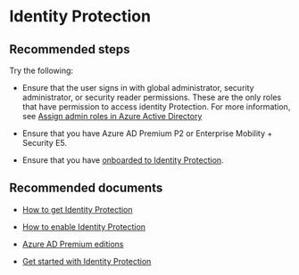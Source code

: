 <properties
    pageTitle="Identity Protection"
    description="Identity Protection"
    service="microsoft.aad"
    resource="Microsoft_AAD_ProtectionCenter"
    authors="zhchia"
    displayOrder=""
    selfHelpType="generic"
    supportTopicIds="32542231"
    resourceTags=""
    productPesIds="14785,16579"
    cloudEnvironments="public"
    	articleId="e7bf10a1-277d-41a2-b805-913b399c7ea4"
	ownershipId="AzureIdentity_SignIn"
/>

# Identity Protection

## **Recommended steps**

Try the following:

* Ensure that the user signs in with global administrator, security administrator, or security reader permissions. These are the only roles that have permission to access identity Protection. For more information, see [Assign admin roles in Azure Active Directory](https://docs.microsoft.com/azure/active-directory/active-directory-assign-admin-roles-azure-portal)

* Ensure that you have Azure AD Premium P2 or Enterprise Mobility + Security E5.

* Ensure that you have [onboarded to Identity Protection](https://aka.ms/IPSignUp). 

## **Recommended documents**

* [How to get Identity Protection](https://aka.ms/emstrial)

* [How to enable Identity Protection](https://docs.microsoft.com/azure/active-directory/active-directory-identityprotection-enable)

* [Azure AD Premium editions](https://docs.microsoft.com/azure/active-directory/active-directory-editions) <br>

* [Get started with Identity Protection](https://docs.microsoft.com/azure/active-directory/active-directory-identityprotection#getting-started)
